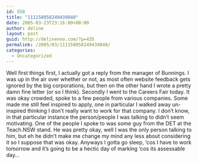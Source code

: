 ```yaml
---
id: 550
title: "111158058249439840"
date: 2005-03-23T23:16:00+00:00
author: deline
layout: post
guid: http://delineneo.com/?p=435
permalink: /2005/03/111158058249439840/
categories:
  - Uncategorized
---
```

Well first things first, I actually got a reply from the manager of Bunnings. I was up in the air over whether or not, as most often website feedback gets ignored by the big corporations, but then on the other hand I wrote a pretty damn fine letter (or so I think). Secondly I went to the Careers Fair today. It was okay crowded, spoke to a few people from various companies. Some made me still feel inspired to apply, one in particular I walked away un-inspired thinking I don&#8217;t really want to work for that company. I don&#8217;t know, in that particular instance the person/people I was talking to didn&#8217;t seem motivating. One of the people I spoke to was some guy from the DET at the Teach.NSW stand. He was pretty okay, well I was the only person talking to him, but eh he didn&#8217;t make me change my mind any less about considering it so I suppose that was okay. Anyways I gotta go sleep, &#8216;cos I have to work tomorrow and it&#8217;s going to be a hectic day of marking &#8216;cos its assessable day&#8230;
